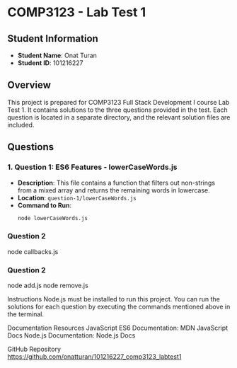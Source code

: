 # COMP3123 - Lab Test 1

## Student Information
- **Student Name**: Onat Turan
- **Student ID**: 101216227

## Overview
This project is prepared for COMP3123 Full Stack Development I course Lab Test 1. It contains solutions to the three questions provided in the test. Each question is located in a separate directory, and the relevant solution files are included.

## Questions

### 1. Question 1: ES6 Features - lowerCaseWords.js
- **Description**: This file contains a function that filters out non-strings from a mixed array and returns the remaining words in lowercase.
- **Location**: `question-1/lowerCaseWords.js`
- **Command to Run**:
  ```bash
  node lowerCaseWords.js

### Question 2
node callbacks.js

### Question 2

node add.js
node remove.js

Instructions
Node.js must be installed to run this project.
You can run the solutions for each question by executing the commands mentioned above in the terminal.

Documentation Resources
JavaScript ES6 Documentation: MDN JavaScript Docs
Node.js Documentation: Node.js Docs

GitHub Repository
https://github.com/onatturan/101216227_comp3123_labtest1
